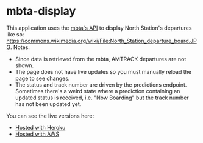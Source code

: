 # mbta-display

This application uses the [mbta's API](https://www.mbta.com/developers/v3-api) to display North Station's departures like so: https://commons.wikimedia.org/wiki/File:North_Station_departure_board.JPG.
Notes:
* Since data is retrieved from the mbta, AMTRACK departures are not shown.
* The page does not have live updates so you must manually reload the page to see changes.
* The status and track number are driven by the predictions endpoint. Sometimes there's a weird state where a prediction containing an updated status is received, i.e. "Now Boarding" but the track number has not been updated yet.

You can see the live versions here:
- [Hosted with Heroku](https://mbta-display.herokuapp.com/)
- [Hosted with AWS](http://nlailler-mbta-display.s3-website-us-east-1.amazonaws.com/)
